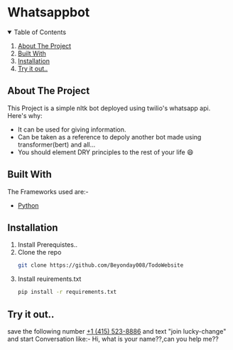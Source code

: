 # Whatsappbot

<!-- TABLE OF CONTENTS -->
<details open="open">
  <summary>Table of Contents</summary>
  <ol>
    <li><a href="#about-the-project">About The Project</a></li>
    <li><a href="#built-with">Built With</a></li>
    <li><a href="#installation">Installation</a></li>
    <li><a href="#Try it out">Try it out..</a></li>
  </ol>
</details>

<!-- ABOUT THE PROJECT -->
## About The Project


This Project is a simple nltk bot deployed using twilio's whatsapp api.
Here's why:
* It can be used for giving information.
* Can be taken as a reference to depoly another bot made using transformer(bert) and all...
* You should element DRY principles to the rest of your life :smile:

## Built With

The Frameworks used are:-
* [Python](https://www.python.org/)

<!-- GETTING STARTED --> 

## Installation

1. Install Prerequistes..
2. Clone the repo
   ```sh
   git clone https://github.com/Beyonday008/TodoWebsite
   ```
3. Install reuirements.txt
   ```sh
   pip install -r requirements.txt 
   ```

## Try it out..
save the following number <a href="#">+1 (415) 523-8886</a> and text "join lucky-change" and start Conversation like:- Hi, what is your name??,can you help me??

